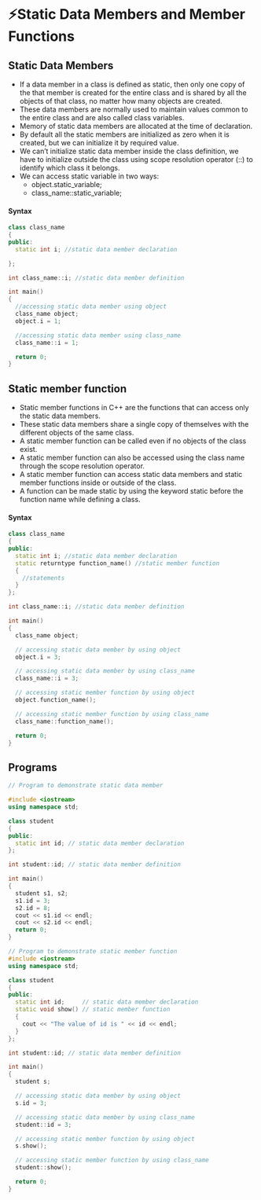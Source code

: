 # ⚡Static Data Members and Member Functions

## Static Data Members

- If a data member in a class is defined as static, then only one copy of the that member is created for the entire class and is shared by all the objects of that class, no matter how many objects are created.
- These data members are normally used to maintain values common to the entire class and are also called class variables.
- Memory of static data members are allocated at the time of declaration.
- By default all the static members are initialized as zero when it is created, but we can initialize it by required value.
- We can’t initialize static data member inside the class definition, we have to initialize outside the class using scope resolution operator (::) to identify which class it belongs.
- We can access static variable in two ways:
  - object.static_variable;
  - class_name::static_variable;

#### Syntax

```cpp
class class_name
{
public:
  static int i; //static data member declaration

};

int class_name::i; //static data member definition

int main()
{
  //accessing static data member using object
  class_name object;
  object.i = 1;

  //accessing static data member using class_name
  class_name::i = 1;

  return 0;
}
```

## Static member function

- Static member functions in C++ are the functions that can access only the static data members.
- These static data members share a single copy of themselves with the different objects of the same class.
- A static member function can be called even if no objects of the class exist.
- A static member function can also be accessed using the class name through the scope resolution operator.
- A static member function can access static data members and static member functions inside or outside of the class.
- A function can be made static by using the keyword static before the function name while defining a class.

#### Syntax

```cpp
class class_name
{
public:
  static int i; //static data member declaration
  static returntype function_name() //static member function
  {
    //statements
  }
};

int class_name::i; //static data member definition

int main()
{
  class_name object;

  // accessing static data member by using object
  object.i = 3;

  // accessing static data member by using class_name
  class_name::i = 3;

  // accessing static member function by using object
  object.function_name();

  // accessing static member function by using class_name
  class_name::function_name();

  return 0;
}
```

## Programs

```cpp
// Program to demonstrate static data member

#include <iostream>
using namespace std;

class student
{
public:
  static int id; // static data member declaration
};

int student::id; // static data member definition

int main()
{
  student s1, s2;
  s1.id = 3;
  s2.id = 8;
  cout << s1.id << endl;
  cout << s2.id << endl;
  return 0;
}
```

```cpp
// Program to demonstrate static member function
#include <iostream>
using namespace std;

class student
{
public:
  static int id;     // static data member declaration
  static void show() // static member function
  {
    cout << "The value of id is " << id << endl;
  }
};

int student::id; // static data member definition

int main()
{
  student s;

  // accessing static data member by using object
  s.id = 3;

  // accessing static data member by using class_name
  student::id = 3;

  // accessing static member function by using object
  s.show();

  // accessing static member function by using class_name
  student::show();

  return 0;
}
```
